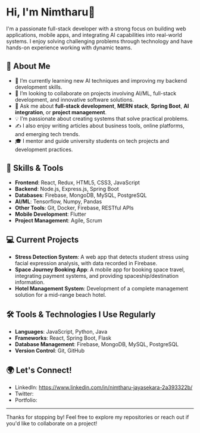 # Hi, I'm Nimtharu👋

I'm a passionate full-stack developer with a strong focus on building web applications, mobile apps, and integrating AI capabilities into real-world systems. I enjoy solving challenging problems through technology and have hands-on experience working with dynamic teams.

## 🚀 About Me

- 🌱 I’m currently learning new AI techniques and improving my backend development skills.
- 👯 I’m looking to collaborate on projects involving AI/ML, full-stack development, and innovative software solutions.
- 💬 Ask me about **full-stack development**, **MERN stack**, **Spring Boot**, **AI integration**, or **project management**.
- 💡 I’m passionate about creating systems that solve practical problems.
- ✍️ I also enjoy writing articles about business tools, online platforms, and emerging tech trends.
- 🎓 I mentor and guide university students on tech projects and development practices.

## 🔧 Skills & Tools

- **Frontend**: React, Redux, HTML5, CSS3, JavaScript
- **Backend**: Node.js, Express.js, Spring Boot
- **Databases**: Firebase, MongoDB, MySQL, PostgreSQL
- **AI/ML**: Tensorflow, Numpy, Pandas
- **Other Tools**: Git, Docker, Firebase, RESTful APIs
- **Mobile Development**: Flutter
- **Project Management**: Agile, Scrum

## 💻 Current Projects

- **Stress Detection System**: A web app that detects student stress using facial expression analysis, with data recorded in Firebase.
- **Space Journey Booking App**: A mobile app for booking space travel, integrating payment systems, and providing spaceship/destination information.
- **Hotel Management System**: Development of a complete management solution for a mid-range beach hotel.

## 🛠️ Tools & Technologies I Use Regularly

- **Languages**: JavaScript, Python, Java
- **Frameworks**: React, Spring Boot, Flask
- **Database Management**: Firebase, MongoDB, MySQL, PostgreSQL
- **Version Control**: Git, GitHub

## 🌍 Let's Connect!

- LinkedIn: https://www.linkedin.com/in/nimtharu-jayasekara-2a393322b/
- Twitter:
- Portfolio:

---

Thanks for stopping by! Feel free to explore my repositories or reach out if you'd like to collaborate on a project!

